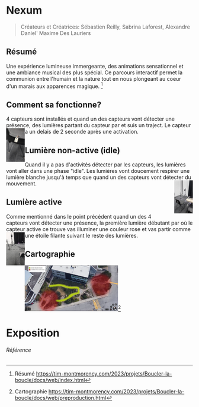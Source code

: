# Nexum
>Créateurs et Créatrices: Sébastien Reilly, Sabrina Laforest, Alexandre Daniel' Maxime Des Lauriers

## Résumé
Une expérience lumineuse immergeante, des animations sensationnel et une ambiance musical des plus spécial. Ce parcours interactif permet la communion entre l'humain et la nature tout en nous plongeant au coeur d'un marais aux apparences magique. [^1]

## Comment sa fonctionne?
4 capteurs sont installés et quand un des capteurs vont détecter une présence, des lumières partant du capteur par et suis un traject. Le capteur a un delais de 2 seconde après une activation.
<img width="10%" height="10%" align="left" src="https://github.com/S0hda/H23_V13_inspirations_MENG/blob/main/Mycelium/Photos/Nexum_capteur.png">

## Lumière non-active (idle)
Quand il y a pas d'activités détecter par les capteurs, les lumières vont aller dans une phase "idle". Les lumières vont doucement respirer une lumière blanche jusqu'à temps que quand un des capteurs vont détecter du mouvement.
<img width="10%" height="10%" align="right" src="https://github.com/S0hda/H23_V13_inspirations_MENG/blob/main/Mycelium/Photos/Nexum_idle.png">

## Lumière active
Comme mentionné dans le point précédent quand un des 4 capteurs vont détecter une présence, la première lumière débutant par où le capteur active ce trouve vas illuminer une couleur rose et vas partir comme une étoile filante suivant le reste des lumières.
<img width="10%" height="10%" align="left" src="https://github.com/S0hda/H23_V13_inspirations_MENG/blob/main/Mycelium/Photos/Nexum_active.png">

## Cartographie
<img width="50%" height="50%" src="https://github.com/S0hda/H23_V13_inspirations_MENG/blob/main/Mycelium/Photos/Nexum_cartograhpie.png">[^2]


# Exposition

###### Référence
[^1]: Résumé https://tim-montmorency.com/2023/projets/Boucler-la-boucle/docs/web/index.html 
[^2]: Cartographie https://tim-montmorency.com/2023/projets/Boucler-la-boucle/docs/web/preproduction.html
